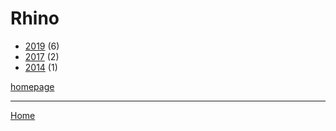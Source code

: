 # Rhino

  * [2019](./rhino-2019.md) (6)
  * [2017](./rhino-2017.md) (2)
  * [2014](./rhino-2014.md) (1)

[homepage](https://www.rhino.com/)

----

[Home](../index.md)

